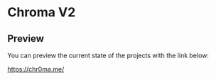 # Chroma V2

## Preview

You can preview the current state of the projects with the link below:

https://chr0ma.me/

## 
